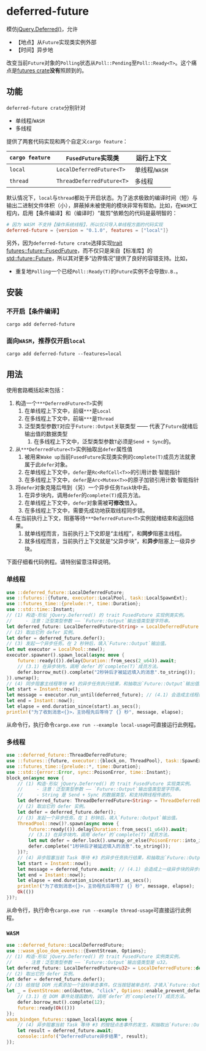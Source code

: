 # deferred-future

模仿[jQuery.Deferred()](https://api.jquery.com/jQuery.Deferred/)，允许

* 【地点】从`Future`实现类实例外部
* 【时间】异步地

改变当前`Future`对象的`Polling`状态从`Poll::Pending`至`Poll::Ready<T>`。这个痛点是[futures crate](https://docs.rs/futures/0.3.28/futures/future/index.html#functions)**没有**照顾到的。

## 功能

`deferred-future crate`分别针对

* 单线程/`WASM`
* 多线程

提供了两套代码实现和两个自定义`cargo feature`：

|`cargo feature`|`FusedFuture`实现类|运行上下文|
|---------------|------------------|----------|
|`local` |`LocalDeferredFuture<T>` |单线程/`WASM`|
|`thread`|`ThreadDeferredFuture<T>`|多线程|

默认情况下，`local`与`thread`都处于开启状态。为了追求极致的编译时间（短）与输出二进制文件体积（小），屏蔽掉未被使用的模块非常有帮助。比如，在`WASM`工程内，启用【条件编译】和（编译时）“裁剪”依赖包的代码是最明智的：

```toml
# 因为 WASM 不支持【操作系统线程】，所以仅只导入单线程方面的代码实现
deferred-future = {version = "0.1.0", features = ["local"]}
```

另外，因为`deferred-future crate`选择实现[trait futures::future::FusedFuture](https://docs.rs/futures/0.3.29/futures/future/trait.FusedFuture.html)，而不仅只是来自【标准库】的[std::future::Future](https://doc.rust-lang.org/std/future/trait.Future.html)，所以其对更多“边界情况”提供了良好的容错支持。比如，

* 重复地`Polling`一个已经`Poll::Ready(T)`的`Future`实例不会导致`U.B.`。

## 安装

### 不开启【条件编译】

```shell
cargo add deferred-future
```

### 面向`WASM`，推荐仅开启`local`

```shell
cargo add deferred-future --features=local
```

## 用法

使用套路概括起来包括：

1. 构造一个`***DeferredFuture<T>`实例
   1. 在单线程上下文中，前缀`***`是`Local`
   2. 在多线程上下文中，前端`***`是`Thread`
   3. 泛型类型参数`T`对应于`Future::Output`关联类型 —— 代表了`Future`就绪后输出值的数据类型
      1. 在多线程上下文中，泛型类型参数`T`必须是`Send + Sync`的。
2. 从`***DeferredFuture<T>`实例抽取出`defer`属性值
   1. 被用来`Wake up`当前`FusedFuture`实现类实例的`complete(T)`成员方法就隶属于此`defer`对象。
   2. 在单线程上下文中，`defer`是`Rc<RefCell<T>>`的引用计数·智能指针
   3. 在多线程上下文中，`defer`是`Arc<Mutex<T>>`的原子加锁引用计数·智能指针
3. 将`defer`对象克隆后甩到（另）一个异步任务`Task`块中去。
   1. 在异步块内，调用`defer`的`complete(T)`成员方法。
   2. 在单线程上下文中，`defer`对象需被**可修改**借入。
   3. 在多线程上下文中，需要先成功地获取线程同步锁。
4. 在当前执行上下文，阻塞等待`***DeferredFuture<T>`实例就绪结束和返回结果。
   1. 就单线程而言，当前执行上下文即是“主线程”，和**同步**阻塞主线程。
   2. 就多线程而言，当前执行上下文就是“父异步块”，和**异步**阻塞上一级异步块。

下面仔细看代码例程。请特别留意注释说明。

### 单线程

```rust
use ::deferred_future::LocalDeferredFuture;
use ::futures::{future, executor::LocalPool, task::LocalSpawnExt};
use ::futures_time::{prelude::*, time::Duration};
use ::std::time::Instant;
// (1) 构造·形似 jQuery.Deferred() 的 trait FusedFuture 实现例类实例。
//     - 注意：泛型类型参数 —— `Future::Output`输出值类型是字符串。
let deferred_future: LocalDeferredFuture<String> = LocalDeferredFuture::default();
// (2) 取出它的 defer 实例。
let defer = deferred_future.defer();
// (3) 发起一个异步任务。在 2 秒钟后，填入`Future::Output`输出值。
let mut executor = LocalPool::new();
executor.spawner().spawn_local(async move {
    future::ready(()).delay(Duration::from_secs(2_u64)).await;
    // (3.1) 在异步块内，调用`defer`的`complete(T)`成员方法。
    defer.borrow_mut().complete("2秒钟后才被延迟填入的消息".to_string());
}).unwrap();
// (4) 同步阻塞主线程等待 #3 的异步任务执行结果，和抽取出`Future::Output`输出值。
let start = Instant::now();
let message = executor.run_until(deferred_future); // (4.1) 会造成主线程的同步阻塞
let end = Instant::now();
let elapse = end.duration_since(start).as_secs();
println!("为了收到消息<{}>，主协程先后等待了 {} 秒", message, elapse);
```

从命令行，执行命令`cargo.exe run --example local-usage`可直接运行此例程。

### 多线程

```rust
use ::deferred_future::ThreadDeferredFuture;
use ::futures::{future, executor::{block_on, ThreadPool}, task::SpawnExt};
use ::futures_time::{prelude::*, time::Duration};
use ::std::{error::Error, sync::PoisonError, time::Instant};
block_on(async move {
    // (1) 构造·形似 jQuery.Deferred() 的 trait FusedFuture 实现类实例。
    //     - 注意：泛型类型参数 —— `Future::Output`输出值类型是字符串。
    //     - String 是 Send + Sync 的数据类型，和支持跨线程传递的。
    let deferred_future: ThreadDeferredFuture<String> = ThreadDeferredFuture::default();
    // (2) 取出它的 defer 实例。
    let defer = deferred_future.defer();
    // (3) 发起一个异步任务。在 1 秒钟后，填入`Future::Output`输出值。
    ThreadPool::new()?.spawn(async move {
        future::ready(()).delay(Duration::from_secs(1_u64)).await;
        // (3.1) 在异步块内，调用`defer`的`complete(T)`成员方法。
        let mut defer = defer.lock().unwrap_or_else(PoisonError::into_inner);
        defer.complete("1秒钟后才被延迟填入的消息".to_string());
    })?;
    // (4) 异步阻塞当前 Task 等待 #3 的异步任务执行结果，和抽取出`Future::Output`输出值。
    let start = Instant::now();
    let message = deferred_future.await; // (4.1) 会造成上一级异步块的异步阻塞
    let end = Instant::now();
    let elapse = end.duration_since(start).as_secs();
    println!("为了收到消息<{}>，主协程先后等待了 {} 秒", message, elapse);
    Ok(())
})?;
```

从命令行，执行命令`cargo.exe run --example thread-usage`可直接运行此例程。

### `WASM`

```rust
use ::deferred_future::LocalDeferredFuture;
use ::wasm_gloo_dom_events::{EventStream, Options};
// (1) 构造·形似 jQuery.Deferred() 的 trait FusedFuture 实例类实例。
//     - 注意：泛型类型参数 —— `Future::Output`输出值类型是 u32。
let deferred_future: LocalDeferredFuture<u32> = LocalDeferredFuture::default();
// (2) 取出它的 defer 实例。
let defer = deferred_future.defer();
// (3) 给按钮 DOM 元素添加一个鼠标单击事件。仅当按钮被单击时，才填入`Future::Output`输出值。
let _ = EventStream::on(&button, "click", Options::enable_prevent_default(true), move |event| {
    // (3.1) 在 DOM 事件处理函数内，调用`defer`的`complete(T)`成员方法。
    defer.borrow_mut().complete(12);
    future::ready(Ok(()))
});
wasm_bindgen_futures::spawn_local(async move {
    // (4) 异步阻塞当前 Task 等待 #3 的按钮点击事件的发生，和抽取出`Future::Output`输出值。
    let result = deferred_future.await;
    console::info!("DeferredFuture异步结果", result);
});
```
